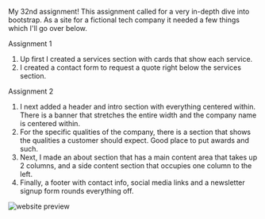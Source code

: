 My 32nd assignment! This assignment called for a very in-depth dive into bootstrap. As a site for a fictional tech company it needed a few things which I'll go over below.

Assignment 1  
1. Up first I created a services section with cards that show each service.  
2. I created a contact form to request a quote right below the services section.  

Assignment 2  
1. I next added a header and intro section with everything centered within. There is a banner that stretches the entire width and the company name is centered within.  
2. For the specific qualities of the company, there is a section that shows the qualities a customer should expect. Good place to put awards and such.  
3. Next, I made an about section that has a main content area that takes up 2 columns, and a side content section that occupies one column to the left. 
4. Finally, a footer with contact info, social media links and a newsletter signup form rounds everything off.

![website preview](https://raw.githubusercontent.com/Windikite/CSSBootstrapLayout/master/website_preview.bmp)